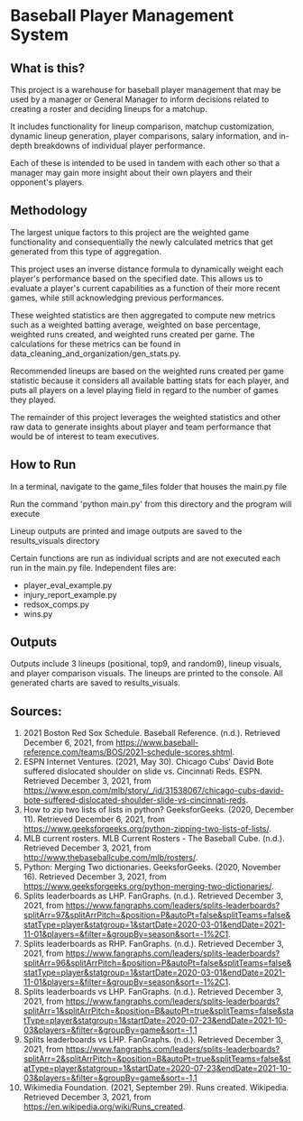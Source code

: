 # Baseball Player Management System

## What is this?
This project is a warehouse for baseball player management that may be used by a manager or General Manager to inform
decisions related to creating a roster and deciding lineups for a matchup. 

It includes functionality for lineup comparison, matchup customization, dynamic lineup generation, player comparisons,
salary information, and in-depth breakdowns of individual player performance.

Each of these is intended to be used in tandem with each other so that a manager may gain more insight about their own
players and their opponent's players.

## Methodology
The largest unique factors to this project are the weighted game functionality and consequentially the newly calculated 
metrics that get generated from this type of aggregation.

This project uses an inverse distance formula to dynamically weight each player's performance based on the specified
date. This allows us to evaluate a player's current capabilities as a function of their more recent games, while still
acknowledging previous performances.

These weighted statistics are then aggregated to compute new metrics such as a weighted batting average, weighted on 
base percentage, weighted runs created, and weighted runs created per game. The calculations for these metrics can be
found in data_cleaning_and_organization/gen_stats.py.

Recommended lineups are based on the weighted runs created per game statistic because it considers all available
batting stats for each player, and puts all players on a level playing field in regard to the number of games they
played.

The remainder of this project leverages the weighted statistics and other raw data to generate insights about player and
team performance that would be of interest to team executives.

## How to Run
In a terminal, navigate to the game_files folder that houses the main.py file

Run the command 'python main.py' from this directory and the program will execute

Lineup outputs are printed and image outputs are saved to the results_visuals directory

Certain functions are run as individual scripts and are not executed each run in the main.py file. 
Independent files are:
 - player_eval_example.py
 - injury_report_example.py
 - redsox_comps.py
 - wins.py


## Outputs
Outputs include 3 lineups (positional, top9, and random9), lineup visuals, and player comparison visuals. 
The lineups are printed to the console. All generated charts are saved to results_visuals.


## Sources:
1. 2021 Boston Red Sox Schedule. Baseball Reference. (n.d.). Retrieved December 6, 2021, from https://www.baseball-reference.com/teams/BOS/2021-schedule-scores.shtml. 
2. ESPN Internet Ventures. (2021, May 30). Chicago Cubs' David Bote suffered dislocated shoulder on slide vs. Cincinnati Reds. ESPN. Retrieved December 3, 2021, from https://www.espn.com/mlb/story/_/id/31538067/chicago-cubs-david-bote-suffered-dislocated-shoulder-slide-vs-cincinnati-reds. 
3. How to zip two lists of lists in python? GeeksforGeeks. (2020, December 11). Retrieved December 6, 2021, from https://www.geeksforgeeks.org/python-zipping-two-lists-of-lists/. 
4. MLB current rosters. MLB Current Rosters - The Baseball Cube. (n.d.). Retrieved December 3, 2021, from http://www.thebaseballcube.com/mlb/rosters/. 
5. Python: Merging Two dictionaries. GeeksforGeeks. (2020, November 16). Retrieved December 3, 2021, from https://www.geeksforgeeks.org/python-merging-two-dictionaries/. 
6. Splits leaderboards as LHP. FanGraphs. (n.d.). Retrieved December 3, 2021, from https://www.fangraphs.com/leaders/splits-leaderboards?splitArr=97&splitArrPitch=&position=P&autoPt=false&splitTeams=false&statType=player&statgroup=1&startDate=2020-03-01&endDate=2021-11-01&players=&filter=&groupBy=season&sort=-1%2C1. 
7. Splits leaderboards as RHP. FanGraphs. (n.d.). Retrieved December 3, 2021, from https://www.fangraphs.com/leaders/splits-leaderboards?splitArr=96&splitArrPitch=&position=P&autoPt=false&splitTeams=false&statType=player&statgroup=1&startDate=2020-03-01&endDate=2021-11-01&players=&filter=&groupBy=season&sort=-1%2C1. 
8. Splits leaderboards vs LHP. FanGraphs. (n.d.). Retrieved December 3, 2021, from https://www.fangraphs.com/leaders/splits-leaderboards?splitArr=1&splitArrPitch=&position=B&autoPt=true&splitTeams=false&statType=player&statgroup=1&startDate=2020-07-23&endDate=2021-10-03&players=&filter=&groupBy=game&sort=-1,1
9. Splits leaderboards vs LHP. FanGraphs. (n.d.). Retrieved December 3, 2021, from https://www.fangraphs.com/leaders/splits-leaderboards?splitArr=2&splitArrPitch=&position=B&autoPt=true&splitTeams=false&statType=player&statgroup=1&startDate=2020-07-23&endDate=2021-10-03&players=&filter=&groupBy=game&sort=-1,1
10. Wikimedia Foundation. (2021, September 29). Runs created. Wikipedia. Retrieved December 3, 2021, from https://en.wikipedia.org/wiki/Runs_created.
